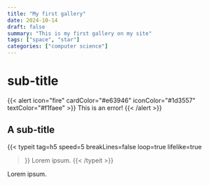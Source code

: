 ```yaml
---
title: "My first gallery"
date: 2024-10-14
draft: false
summary: "This is my first gallery on my site"
tags: ["space", "star"]
categories: ["computer science"]
---
```


# sub-title

{{< alert icon="fire" cardColor="#e63946" iconColor="#1d3557" textColor="#f1faee" >}}
This is an error!
{{< /alert >}}

## A sub-title

{{< typeit 
  tag=h5
  speed=5
  breakLines=false
  loop=true
  lifelike=true
>}}
Lorem ipsum.
{{< /typeit >}}

Lorem ipsum.



